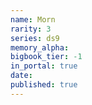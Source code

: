 ```yaml
---
name: Morn
rarity: 3
series: ds9
memory_alpha:
bigbook_tier: -1
in_portal: true
date:
published: true
---
```



